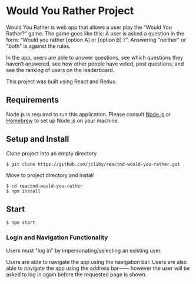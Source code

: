 # Would You Rather Project

Would You Rather is web app that allows a user play the “Would You Rather?” game. The game goes like this: A user is asked a question in the form: “Would you rather [option A] or [option B] ?”. Answering "neither" or "both" is against the rules.

In the app, users are able to answer questions, see which questions they haven’t answered, see how other people have voted, post questions, and see the ranking of users on the leaderboard.

This project was built using React and Redux.

## Requirements

Node.js is required to run this application. Please consult [Node.js](https://nodejs.org/en/) or [Homebrew](https://brew.sh/) to set up Node.js on your machine.

## Setup and Install

Clone project into an empty directory

```
$ git clone https://github.com/jcliby/reactnd-would-you-rather.git
```

Move to project directory and install

```
$ cd reactnd-would-you-rather
$ npm install
```

## Start

```
$ npm start
```

### LogIn and Navigation Functionality

Users must "log in" by impersonating/selecting an existing user.

Users are able to navigate the app using the navigation bar. Users are also able to navigate the app using the address bar—— however the user will be asked to log in again before the requested page is shown.
